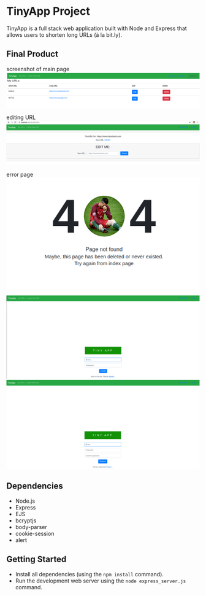 # TinyApp Project

TinyApp is a full stack web application built with Node and Express that allows users to shorten long URLs (à la bit.ly).

## Final Product

screenshot of main page
!["Main URL PAGE"](docs/urls.png)


editing URL
!["EDIT URL"](docs/EDIT_url.png)

error page
!["page does nnot exist"](docs/error.png)

!["page does nnot exist"](docs/login_page.png)
!["page does nnot exist"](docs/register_page.png)

## Dependencies

- Node.js
- Express
- EJS
- bcryptjs
- body-parser
- cookie-session
- alert



## Getting Started

- Install all dependencies (using the `npm install` command).
- Run the development web server using the `node express_server.js` command.